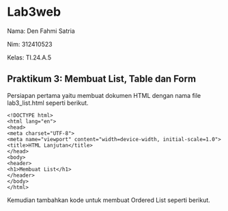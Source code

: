 # Lab3web
Nama: Den Fahmi Satria <p>
Nim: 312410523 <p>
Kelas: TI.24.A.5 <p>
## Praktikum 3: Membuat List, Table dan Form
Persiapan pertama yaitu membuat dokumen HTML dengan nama file lab3_list.html seperti berikut.
```
<!DOCTYPE html>
<html lang="en">
<head>
<meta charset="UTF-8">
<meta name="viewport" content="width=device-width, initial-scale=1.0">
<title>HTML Lanjutan</title>
</head>
<body>
<header>
<h1>Membuat List</h1>
</header>
</body>
</html>
```
Kemudian tambahkan kode untuk membuat Ordered List seperti berikut.
